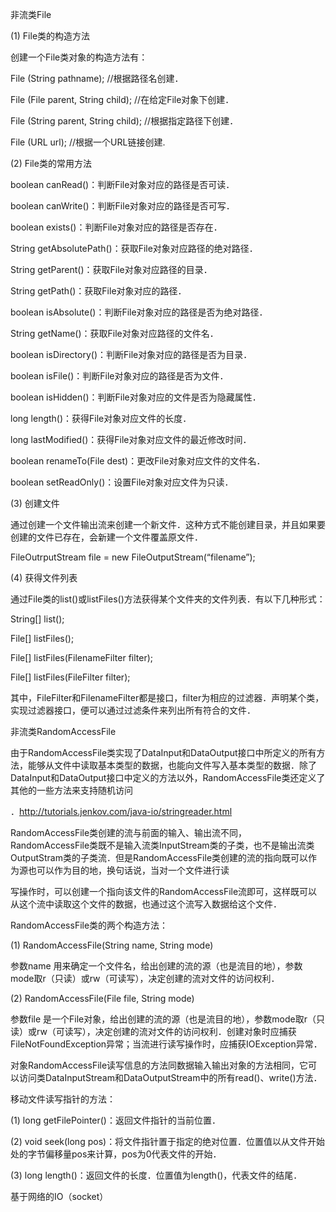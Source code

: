 非流类File

(1) File类的构造方法

创建一个File类对象的构造方法有：

File (String pathname); //根据路径名创建．

File (File parent, String child); //在给定File对象下创建．

File (String parent, String child); //根据指定路径下创建．

File (URL url); //根据一个URL链接创建.

(2) File类的常用方法

boolean canRead()：判断File对象对应的路径是否可读．

boolean canWrite()：判断File对象对应的路径是否可写．

boolean exists()：判断File对象对应的路径是否存在．

String getAbsolutePath()：获取File对象对应路径的绝对路径．

String getParent()：获取File对象对应路径的目录．

String getPath()：获取File对象对应的路径．

boolean isAbsolute()：判断File对象对应的路径是否为绝对路径．

String getName()：获取File对象对应路径的文件名．

boolean isDirectory()：判断File对象对应的路径是否为目录．

boolean isFile()：判断File对象对应的路径是否为文件．

boolean isHidden()：判断File对象对应的文件是否为隐藏属性．

long length()：获得File对象对应文件的长度．

long lastModified()：获得File对象对应文件的最近修改时间．

boolean renameTo(File dest)：更改File对象对应文件的文件名．

boolean setReadOnly()：设置File对象对应文件为只读．

(3) 创建文件

通过创建一个文件输出流来创建一个新文件．这种方式不能创建目录，并且如果要创建的文件已存在，会新建一个文件覆盖原文件．

FileOutrputStream file = new FileOutputStream(“filename”);

(4) 获得文件列表

通过File类的list()或listFiles()方法获得某个文件夹的文件列表．有以下几种形式：

String[] list();

File[] listFiles();

File[] listFiles(FilenameFilter filter);

File[] listFiles(FileFilter filter);

其中，FileFilter和FilenameFilter都是接口，filter为相应的过滤器．声明某个类，实现过滤器接口，便可以通过过滤条件来列出所有符合的文件．

非流类RandomAccessFile

由于RandomAccessFile类实现了DataInput和DataOutput接口中所定义的所有方法，能够从文件中读取基本类型的数据，也能向文件写入基本类型的数据．除了DataInput和DataOutput接口中定义的方法以外，RandomAccessFile类还定义了其他的一些方法来支持随机访问

．http://tutorials.jenkov.com/java-io/stringreader.html

RandomAccessFile类创建的流与前面的输入、输出流不同，RandomAccessFile类既不是输入流类InputStream类的子类，也不是输出流类OutputStram类的子类流．但是RandomAccessFile类创建的流的指向既可以作为源也可以作为目的地，换句话说，当对一个文件进行读

写操作时，可以创建一个指向该文件的RandomAccessFile流即可，这样既可以从这个流中读取这个文件的数据，也通过这个流写入数据给这个文件．

RandomAccessFile类的两个构造方法：

(1) RandomAccessFile(String name, String mode)

参数name
用来确定一个文件名，给出创建的流的源（也是流目的地），参数mode取r（只读）或rw（可读写），决定创建的流对文件的访问权利．

(2) RandomAccessFile(File file, String mode)

参数file
是一个File对象，给出创建的流的源（也是流目的地），参数mode取r（只读）或rw（可读写），决定创建的流对文件的访问权利．创建对象时应捕获FileNotFoundException异常；当流进行读写操作时，应捕获IOException异常．

对象RandomAccessFile读写信息的方法同数据输入输出对象的方法相同，它可以访问类DataInputStream和DataOutputStream中的所有read()、write()方法．

移动文件读写指针的方法：

(1) long getFilePointer()：返回文件指针的当前位置．

(2) void seek(long
pos)：将文件指针置于指定的绝对位置．位置值以从文件开始处的字节偏移量pos来计算，pos为0代表文件的开始．

(3) long length()：返回文件的长度．位置值为length()，代表文件的结尾．

基于网络的IO（socket）
